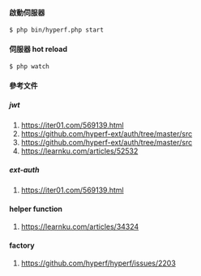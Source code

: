 #### 啟動伺服器
`
$ php bin/hyperf.php start
`

#### 伺服器 hot reload
`
$ php watch
`

#### 參考文件
##### jwt
1. https://iter01.com/569139.html
2. https://github.com/hyperf-ext/auth/tree/master/src
3. https://github.com/hyperf-ext/auth/tree/master/src
4. https://learnku.com/articles/52532

##### ext-auth
1. https://iter01.com/569139.html

#### helper function
1. https://learnku.com/articles/34324

#### factory
1. https://github.com/hyperf/hyperf/issues/2203